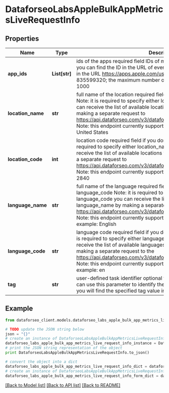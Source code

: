 # DataforseoLabsAppleBulkAppMetricsLiveRequestInfo


## Properties

Name | Type | Description | Notes
------------ | ------------- | ------------- | -------------
**app_ids** | **List[str]** | ids of the apps required field IDs of mobile applications on App Store; you can find the ID in the URL of every app listed on App Store; example: in the URL https://apps.apple.com/us/app/id835599320 the id is 835599320; the maximum number of IDs you can specify in this field is 1000 | [optional] 
**location_name** | **str** | full name of the location required field if you don’t specify location_code Note: it is required to specify either location_name or location_code you can receive the list of available locations with their location_name by making a separate request to https://api.dataforseo.com/v3/dataforseo_labs/locations_and_languages; Note: this endpoint currently supports the US location only; example: United States | [optional] 
**location_code** | **int** | location code required field if you don’t specify location_name Note: it is required to specify either location_name or location_code you can receive the list of available locations with their location_code by making a separate request to https://api.dataforseo.com/v3/dataforseo_labs/locations_and_languages; Note: this endpoint currently supports the US location only; example: 2840 | [optional] 
**language_name** | **str** | full name of the language required field if you don’t specify language_code Note: it is required to specify either language_name or language_code you can receive the list of available languages with their language_name by making a separate request to the https://api.dataforseo.com/v3/dataforseo_labs/locations_and_languages; Note: this endpoint currently supports the English language only; example: English | [optional] 
**language_code** | **str** | language code required field if you don’t specify language_name Note: it is required to specify either language_name or language_code you can receive the list of available languages with their language_code by making a separate request to the https://api.dataforseo.com/v3/dataforseo_labs/locations_and_languages; Note: this endpoint currently supports the English language only example: en | [optional] 
**tag** | **str** | user-defined task identifier optional field the character limit is 255 you can use this parameter to identify the task and match it with the result you will find the specified tag value in the data object of the response | [optional] 

## Example

```python
from dataforseo_client.models.dataforseo_labs_apple_bulk_app_metrics_live_request_info import DataforseoLabsAppleBulkAppMetricsLiveRequestInfo

# TODO update the JSON string below
json = "{}"
# create an instance of DataforseoLabsAppleBulkAppMetricsLiveRequestInfo from a JSON string
dataforseo_labs_apple_bulk_app_metrics_live_request_info_instance = DataforseoLabsAppleBulkAppMetricsLiveRequestInfo.from_json(json)
# print the JSON string representation of the object
print DataforseoLabsAppleBulkAppMetricsLiveRequestInfo.to_json()

# convert the object into a dict
dataforseo_labs_apple_bulk_app_metrics_live_request_info_dict = dataforseo_labs_apple_bulk_app_metrics_live_request_info_instance.to_dict()
# create an instance of DataforseoLabsAppleBulkAppMetricsLiveRequestInfo from a dict
dataforseo_labs_apple_bulk_app_metrics_live_request_info_form_dict = dataforseo_labs_apple_bulk_app_metrics_live_request_info.from_dict(dataforseo_labs_apple_bulk_app_metrics_live_request_info_dict)
```
[[Back to Model list]](../README.md#documentation-for-models) [[Back to API list]](../README.md#documentation-for-api-endpoints) [[Back to README]](../README.md)


